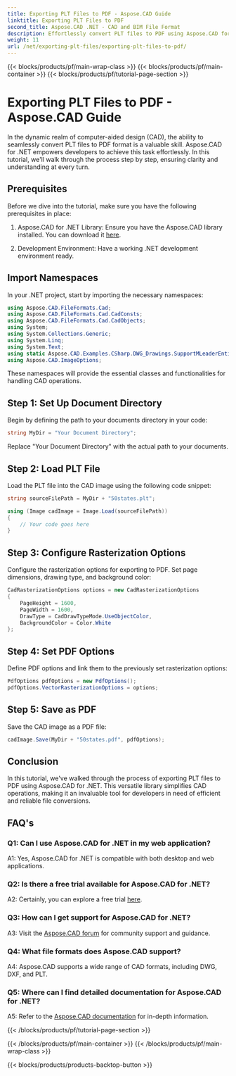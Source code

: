```yaml
---
title: Exporting PLT Files to PDF - Aspose.CAD Guide
linktitle: Exporting PLT Files to PDF
second_title: Aspose.CAD .NET - CAD and BIM File Format
description: Effortlessly convert PLT files to PDF using Aspose.CAD for .NET. Follow our step-by-step guide for seamless integration and reliable results.
weight: 11
url: /net/exporting-plt-files/exporting-plt-files-to-pdf/
---
```


{{< blocks/products/pf/main-wrap-class >}}
{{< blocks/products/pf/main-container >}}
{{< blocks/products/pf/tutorial-page-section >}}

# Exporting PLT Files to PDF - Aspose.CAD Guide

In the dynamic realm of computer-aided design (CAD), the ability to seamlessly convert PLT files to PDF format is a valuable skill. Aspose.CAD for .NET empowers developers to achieve this task effortlessly. In this tutorial, we'll walk through the process step by step, ensuring clarity and understanding at every turn.

## Prerequisites

Before we dive into the tutorial, make sure you have the following prerequisites in place:

1. Aspose.CAD for .NET Library: Ensure you have the Aspose.CAD library installed. You can download it [here](https://releases.aspose.com/cad/net/).

2. Development Environment: Have a working .NET development environment ready.

## Import Namespaces

In your .NET project, start by importing the necessary namespaces:

```csharp
using Aspose.CAD.FileFormats.Cad;
using Aspose.CAD.FileFormats.Cad.CadConsts;
using Aspose.CAD.FileFormats.Cad.CadObjects;
using System;
using System.Collections.Generic;
using System.Linq;
using System.Text;
using static Aspose.CAD.Examples.CSharp.DWG_Drawings.SupportMLeaderEntityForDWGFormat;
using Aspose.CAD.ImageOptions;
```

These namespaces will provide the essential classes and functionalities for handling CAD operations.

## Step 1: Set Up Document Directory

Begin by defining the path to your documents directory in your code:

```csharp
string MyDir = "Your Document Directory";
```

Replace "Your Document Directory" with the actual path to your documents.

## Step 2: Load PLT File

Load the PLT file into the CAD image using the following code snippet:

```csharp
string sourceFilePath = MyDir + "50states.plt";

using (Image cadImage = Image.Load(sourceFilePath))
{
    // Your code goes here
}
```

## Step 3: Configure Rasterization Options

Configure the rasterization options for exporting to PDF. Set page dimensions, drawing type, and background color:

```csharp
CadRasterizationOptions options = new CadRasterizationOptions
{
    PageHeight = 1600,
    PageWidth = 1600,
    DrawType = CadDrawTypeMode.UseObjectColor,
    BackgroundColor = Color.White
};
```

## Step 4: Set PDF Options

Define PDF options and link them to the previously set rasterization options:

```csharp
PdfOptions pdfOptions = new PdfOptions();
pdfOptions.VectorRasterizationOptions = options;
```

## Step 5: Save as PDF

Save the CAD image as a PDF file:

```csharp
cadImage.Save(MyDir + "50states.pdf", pdfOptions);
```

## Conclusion

In this tutorial, we've walked through the process of exporting PLT files to PDF using Aspose.CAD for .NET. This versatile library simplifies CAD operations, making it an invaluable tool for developers in need of efficient and reliable file conversions.

## FAQ's

### Q1: Can I use Aspose.CAD for .NET in my web application?

A1: Yes, Aspose.CAD for .NET is compatible with both desktop and web applications.

### Q2: Is there a free trial available for Aspose.CAD for .NET?

A2: Certainly, you can explore a free trial [here](https://releases.aspose.com/).

### Q3: How can I get support for Aspose.CAD for .NET?

A3: Visit the [Aspose.CAD forum](https://forum.aspose.com/c/cad/19) for community support and guidance.

### Q4: What file formats does Aspose.CAD support?

A4: Aspose.CAD supports a wide range of CAD formats, including DWG, DXF, and PLT.

### Q5: Where can I find detailed documentation for Aspose.CAD for .NET?

A5: Refer to the [Aspose.CAD documentation](https://reference.aspose.com/cad/net/) for in-depth information.

{{< /blocks/products/pf/tutorial-page-section >}}

{{< /blocks/products/pf/main-container >}}
{{< /blocks/products/pf/main-wrap-class >}}

{{< blocks/products/products-backtop-button >}}
